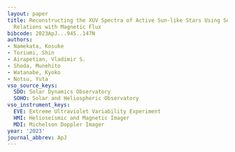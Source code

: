 ```yaml
---
layout: paper
title: Reconstructing the XUV Spectra of Active Sun-like Stars Using Solar Scaling
  Relations with Magnetic Flux
bibcode: 2023ApJ...945..147N
authors:
- Namekata, Kosuke
- Toriumi, Shin
- Airapetian, Vladimir S.
- Shoda, Munehito
- Watanabe, Kyoko
- Notsu, Yuta
vso_source_keys:
  SDO: Solar Dynamics Observatory
  SOHO: Solar and Heliospheric Observatory
vso_instrument_keys:
  EVE: Extreme Ultraviolet Variability Experiment
  HMI: Helioseismic and Magnetic Imager
  MDI: Michelson Doppler Imager
year: '2023'
journal_abbrev: ApJ
---
```

